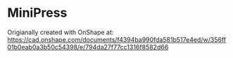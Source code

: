 # MiniPress
Origianally created with OnShape at: https://cad.onshape.com/documents/f4394ba990fda581b517e4ed/w/356ff01b0eab0a3b50c54398/e/794da27f77cc1316f8582d66
